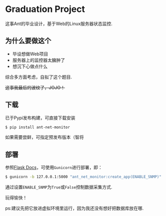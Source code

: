 # Graduation Project

这事Ant的毕业设计，基于Web的Linux服务器状态监控.

## 为什么要做这个

* 毕设想做Web项目
* 服务器上的监控器太臃肿了
* 想沉下心做点什么

综合多方面考虑，自拟了这个题目.

~~这事我最后的波纹了，JOJO！~~

## 下载

已于Pypi发布构建，可直接下载安装

```bash
$ pip install ant-net-monitor
```

如果需要尝鲜，可指定预发布版本（智将

## 部署

参照[Flask Docs](https://dormousehole.readthedocs.io/en/latest/deploying/wsgi-standalone.html)，可使用`Gunicorn`进行部署，即：

```bash
$ gunicorn -b 127.0.0.1:5000 "ant_net_monitor:create_app(ENABLE_SNMP)"
```

通过设置`ENABLE_SNMP`为`True`或`False`控制数据采集方式.

玩得愉快！

ps:建议先把它放进虚拟环境里运行，因为我还没有想好把数据库放在哪.
